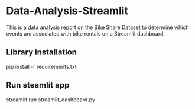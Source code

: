 # Data-Analysis-Streamlit

This is a data analysis report on the Bike Share Dataset to determine which events are associated with bike rentals on a Streamlit dashboard.

## Library installation

pip install -r requirements.txt


## Run steamlit app

streamlit run streamlit_dashboard.py

